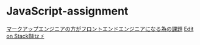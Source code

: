 # JavaScript-assignment

[マークアップエンジニアの方がフロントエンドエンジニアになる為の課題](https://github.com/kenmori/handsonFrontend/blob/master/work/markup/1.md)
[Edit on StackBlitz ⚡️](https://stackblitz.com/edit/web-platform-r3f8jg)
